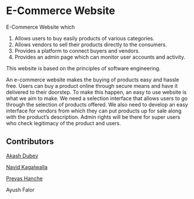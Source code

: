 # E-Commerce Website

E-Commerce Website which
1) Allows users to buy easily products of various categories.
2) Allows vendors to sell their products directly to the consumers.
3) Provides a platform to connect buyers and vendors.
4) Provides an admin page which can monitor user accounts and activity.

This website is based on the principles of software engineering.

An e-commerce website makes the buying of products easy and hassle free. Users can buy a product online through
secure means and have it delivered to their doorstep. To make this happen, an easy to use website is what we aim to
make. We need a selection interface that allows users to go through the selection of products offered. We also need to
develop an easy interface for vendors from which they can put products up for sale along with the product’s description.
Admin rights will be there for super users who check legitimacy of the product and users.

## Contributors 

[Akash Dubey](https://github.com/Sparkton)

[Navid Kagalwalla](https://github.com/NavidK27)

[Preyas Hanche](https://github.com/Preyas77)

Ayush Falor
